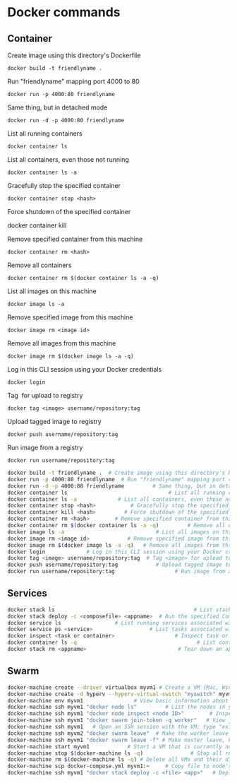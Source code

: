 # Docker commands

## Container

Create image using this directory's Dockerfile

    docker build -t friendlyname .  

Run "friendlyname" mapping port 4000 to 80

    docker run -p 4000:80 friendlyname  

Same thing, but in detached mode

    docker run -d -p 4000:80 friendlyname        

List all running containers
    
    docker container ls                

List all containers, even those not running

    docker container ls -a             
    
Gracefully stop the specified container    

    docker container stop <hash>           
    
Force shutdown of the specified container
 
 docker container kill <hash>   
 
Remove specified container from this machine

    docker container rm <hash>     

Remove all containers

    docker container rm $(docker container ls -a -q)     

List all images on this machine

    docker image ls -a                            

Remove specified image from this machine
    
    docker image rm <image id>            

Remove all images from this machine

    docker image rm $(docker image ls -a -q)  

Log in this CLI session using your Docker credentials

    docker login

Tag <image> for upload to registry
 
    docker tag <image> username/repository:tag 

Upload tagged image to registry

    docker push username/repository:tag            

Run image from a registry

    docker run username/repository:tag    

```bash
docker build -t friendlyname .  # Create image using this directory's Dockerfile
docker run -p 4000:80 friendlyname  # Run "friendlyname" mapping port 4000 to 80
docker run -d -p 4000:80 friendlyname         # Same thing, but in detached mode
docker container ls                                # List all running containers
docker container ls -a             # List all containers, even those not running
docker container stop <hash>           # Gracefully stop the specified container
docker container kill <hash>         # Force shutdown of the specified container
docker container rm <hash>        # Remove specified container from this machine
docker container rm $(docker container ls -a -q)         # Remove all containers
docker image ls -a                             # List all images on this machine
docker image rm <image id>            # Remove specified image from this machine
docker image rm $(docker image ls -a -q)   # Remove all images from this machine
docker login             # Log in this CLI session using your Docker credentials
docker tag <image> username/repository:tag  # Tag <image> for upload to registry
docker push username/repository:tag            # Upload tagged image to registry
docker run username/repository:tag                   # Run image from a registry
```

## Services

```bash
docker stack ls                                            # List stacks or apps
docker stack deploy -c <composefile> <appname>  # Run the specified Compose file
docker service ls                 # List running services associated with an app
docker service ps <service>                  # List tasks associated with an app
docker inspect <task or container>                   # Inspect task or container
docker container ls -q                                      # List container IDs
docker stack rm <appname>                             # Tear down an application
```

## Swarm

```bash
docker-machine create --driver virtualbox myvm1 # Create a VM (Mac, Win7, Linux)
docker-machine create -d hyperv --hyperv-virtual-switch "myswitch" myvm1 # Win10
docker-machine env myvm1                # View basic information about your node
docker-machine ssh myvm1 "docker node ls"         # List the nodes in your swarm
docker-machine ssh myvm1 "docker node inspect <node ID>"        # Inspect a node
docker-machine ssh myvm1 "docker swarm join-token -q worker"   # View join token
docker-machine ssh myvm1   # Open an SSH session with the VM; type "exit" to end
docker-machine ssh myvm2 "docker swarm leave"  # Make the worker leave the swarm
docker-machine ssh myvm1 "docker swarm leave -f" # Make master leave, kill swarm
docker-machine start myvm1            # Start a VM that is currently not running
docker-machine stop $(docker-machine ls -q)               # Stop all running VMs
docker-machine rm $(docker-machine ls -q) # Delete all VMs and their disk images
docker-machine scp docker-compose.yml myvm1:~     # Copy file to node's home dir
docker-machine ssh myvm1 "docker stack deploy -c <file> <app>"   # Deploy an app
```